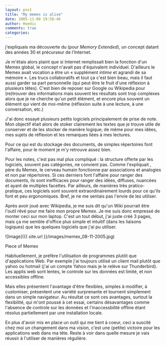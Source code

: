 ```yaml
---
layout: post
title: "My memex is alive"
date: 2005-11-08 19:58:46
author: Hoedic
comments: true
categories: 
---
```



 j'expliquais ma découverte du  (pour *Memory Extended*), un concept datant des années 30 et précurseur de l'Internet.

Je m'étais alors plaint que si Internet remplissait bien la fonction d'un Memex global, le concept n'avait pas d'équivalent individuel. D'ailleurs le Memex avait vocation a être un « supplément *intime* et agrandi de sa mémoire ». Les trucs collaboratifs et tout ça c'est bien beau, mais il faut aussi garder sa part personnelle (qui peut être le fruit d'une réflexion à plusieurs têtes). C'est bien de reposer sur Google ou Wikipedia pour (re)trouver des informations mais souvent les résultats sont trop complexes alors que je ne cherche qu'un petit élément, et encore plus souvent un élément qui vient de moi-même (réflexion suite à une lecture, à une conversation, etc.)

J'ai donc essayé plusieurs petits logiciels principalement de prise de note. Mon objectif était alors de stoker clairement les textes que je trouve utile de conserver et de les stocker de manière logique; de même pour mes idées, mes sujets de réflexion et les remarques liées à mes lectures.

Pour ce qui est du stockage des documents, de simples répertoires font l'affaire, pour le moment je m'y retrouve assez bien.

Pour les notes, c'est pas mal plus compliqué : la structure offerte par les logiciels, souvent pas catégories, ne convient pas. Comme l'expliquait , père du Memex, le cerveau humain fonctionne par associations et analogies et non par répertoires. Si ces derniers font l'affaire pour ranger des documents, ils sont inefficaces pour ranger des idées, diffuses, nuancées et ayant de multiples facettes. Par ailleurs, de manières très pratico-pratique, ces logiciels sont souvent extraordinairement lourds pour ce qu'ils font et peu ergonomiques. Bref, je ne me sentais pas l'envie de les utiliser.

Après avoir joué avec Wikipedia, je me suis dit qu'un Wiki pourrait être l'outil rêvé pour me faire mon propre Memex. Je me suis donc empressé de monter ceci sur mon laptop. C'est un tout début, j'ai juste créé 3 pages, mais ça me semble d'office plus simple et intuitif (dans les liaisons logiques) que les quelques logiciels que j'ai pu utiliser.

![Image]({{ site.url }}/images/memex_08-11-2005.jpg)
<div class="photoattrib">Piece of Memex</div>



Habituellement, je préfère l'utilisation de programmes plutôt que d'applications Web. Par exemple j'ai toujours utilisé un client mail plutôt que yahoo ou hotmail (j'ai un compte Yahoo mais je le relève sur Thunderbird). Les applis web sont lentes, le controle sur les données est limité, et non accessibles offline.

Mais elles présentent l'avantage d'être flexibles, simples à modifier, à customiser, présentent une variété surprenante et tournent simplement dans un simple navigateur. Au résultat ce sont ces avantages, surtout la flexibilité, qui m'ont poussé à cet essai, certains désavantages comme l'absence de controle sur les données et l'inaccessbilité offline étant résolus partiellement par une installation locale.

En plus d'avoir mis en place un outil qui me tient à coeur, ceci a suscité chez moi un changement dans ma vision, c'est une (petite) victoire pour les applications web dans ma tête. Reste à voir dans quelle mesure je vais réussir à l'utiliser de manières régulière.